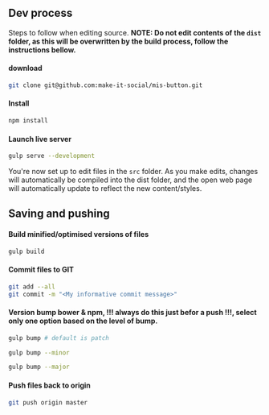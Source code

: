 ## Dev process

Steps to follow when editing source. __NOTE: Do not edit contents of the `dist` folder, as this will be overwritten by the build process, follow the instructions bellow.__

#### download 
```BASH
git clone git@github.com:make-it-social/mis-button.git
```

#### Install
```BASH
npm install
```

#### Launch live server
```BASH
gulp serve --development
```

You're now set up to edit files in the `src` folder. As you make edits, changes will automatically be compiled into the dist folder, and the open web page will automatically update to reflect the new content/styles.


## Saving and pushing

#### Build minified/optimised versions of files 
```BASH
gulp build
```

#### Commit files to GIT
```BASH
git add --all 
git commit -m "<My informative commit message>"
```

#### Version bump bower & npm, !!! always do this just befor a push !!!, select only one option based on the level of bump.
```BASH
gulp bump # default is patch

gulp bump --minor

gulp bump --major
```

#### Push files back to origin
```BASH
git push origin master
```
